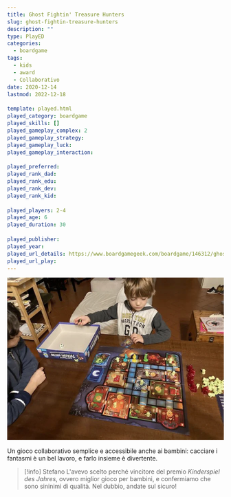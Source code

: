```yaml
---
title: Ghost Fightin' Treasure Hunters
slug: ghost-fightin-treasure-hunters
description: ""
type: PlayED
categories:
  - boardgame
tags:
  - kids
  - award
  - Collaborativo
date: 2020-12-14
lastmod: 2022-12-18

template: played.html
played_category: boardgame
played_skills: []
played_gameplay_complex: 2
played_gameplay_strategy: 
played_gameplay_luck: 
played_gameplay_interaction: 

played_preferred: 
played_rank_dad: 
played_rank_edu: 
played_rank_dev: 
played_rank_kid: 

played_players: 2-4
played_age: 6
played_duration: 30

played_publisher: 
played_year: 
played_url_details: https://www.boardgamegeek.com/boardgame/146312/ghost-fightin-treasure-hunters
played_url_play: 
---
```


![](../../assets/img/played/boardgame/ghost_fighting.webp)

Un gioco collaborativo semplice e accessibile anche ai bambini: cacciare i fantasmi è un bel lavoro, e farlo insieme è divertente.

> [!info] Stefano
> L'avevo scelto perché vincitore del premio *Kinderspiel des Jahres*, ovvero miglior gioco per bambini, e confermiamo che sono sininimi di qualità. Nel dubbio, andate sul sicuro!


